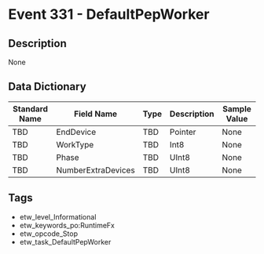 # Event 331 - DefaultPepWorker

## Description
None

## Data Dictionary
|Standard Name|Field Name|Type|Description|Sample Value|
|---|---|---|---|---|
|TBD|EndDevice|TBD|Pointer|None|None|
|TBD|WorkType|TBD|Int8|None|None|
|TBD|Phase|TBD|UInt8|None|None|
|TBD|NumberExtraDevices|TBD|UInt8|None|None|

## Tags
* etw_level_Informational
* etw_keywords_po:RuntimeFx
* etw_opcode_Stop
* etw_task_DefaultPepWorker